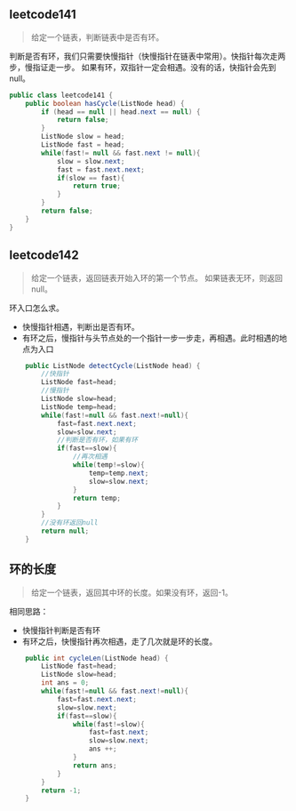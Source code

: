 ## leetcode141
> 给定一个链表，判断链表中是否有环。

判断是否有环，我们只需要快慢指针（快慢指针在链表中常用）。快指针每次走两步，慢指证走一步。
如果有环，双指针一定会相遇。没有的话，快指针会先到null。


```java
public class leetcode141 {
    public boolean hasCycle(ListNode head) {
        if (head == null || head.next == null) {
            return false;
        }
        ListNode slow = head;
        ListNode fast = head;
        while(fast!= null && fast.next != null){
            slow = slow.next;
            fast = fast.next.next;
            if(slow == fast){
                return true;
            }
        }
        return false;
    }
}
```

## leetcode142
> 给定一个链表，返回链表开始入环的第一个节点。 如果链表无环，则返回 null。

环入口怎么求。
* 快慢指针相遇，判断出是否有环。
* 有环之后，慢指针与头节点处的一个指针一步一步走，再相遇。此时相遇的地点为入口

```java
    public ListNode detectCycle(ListNode head) {
        //快指针
        ListNode fast=head;
        //慢指针
        ListNode slow=head;
        ListNode temp=head;
        while(fast!=null && fast.next!=null){
            fast=fast.next.next;
            slow=slow.next;
            //判断是否有环，如果有环
            if(fast==slow){
                //再次相遇
                while(temp!=slow){
                    temp=temp.next;
                    slow=slow.next;
                }
                return temp;
            }
        }
        //没有环返回null
        return null;
    }
```

## 环的长度
> 给定一个链表，返回其中环的长度。如果没有环，返回-1。

相同思路：
* 快慢指针判断是否有环
* 有环之后，快慢指针再次相遇，走了几次就是环的长度。

```java
    public int cycleLen(ListNode head) {
        ListNode fast=head;
        ListNode slow=head;
        int ans = 0;
        while(fast!=null && fast.next!=null){
            fast=fast.next.next;
            slow=slow.next;
            if(fast==slow){
                while(fast!=slow){
                    fast=fast.next;
                    slow=slow.next;
                    ans ++;
                }
                return ans;
            }
        }
        return -1;
    }
```